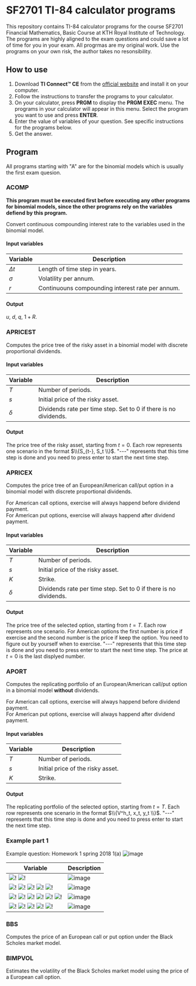 # SF2701 TI-84 calculator programs

This repository contains TI-84 calculator programs for the course SF2701 Financial Mathematics, Basic Course at KTH Royal Institute of Technology. The programs are highly aligned to the exam questions and could save a lot of time for you in your exam. All progrmas are my original work. Use the programs on your own risk, the author takes no resonsibility.

## How to use
1. Download **TI Connect™ CE** from the [official website](https://education.ti.com/en/products/computer-software/ti-connect-ce-sw) and install it on your computer.
2. Follow the instructions to transfer the programs to your calculator.
3. On your calculator, press **PRGM** to display the **PRGM EXEC** menu. The programs in your calculator will appear in this menu. Select the program you want to use and press **ENTER**.
4. Enter the value of variables of your question. See specific instructions for the programs below. 
5. Get the answer. 

## Program 
All programs starting with "A" are for the binomial models which is usually the first exam quesion.


### ACOMP
**This program must be executed first before executing any other programs for binomial models, since the other programs rely on the variables defiend by this program.**

Convert continuous compounding interest rate to the variables used in the binomial model. 
#### Input variables
| Variable | Description |
| -- | ----------- |
| $\Delta t$ | Length of time step in years. |
| $\sigma$ | Volatility per annum. |
| $r$ | Continuouns compounding interest rate per annum. |

#### Output
$u$, $d$, $q$, $1+R$.

### APRICEST
Computes the price tree of the risky asset in a binomial model with discrete proportional dividends. 
#### Input variables
| Variable | Description |
| -- | ----------- |
| $T$ | Number of periods. |
| $s$ | Initial price of the risky asset. |
| $\delta$ | Dividends rate per time step. Set to 0 if there is no dividends. |

#### Output
The price tree of the risky asset, starting from $t=0$. Each row represents one scenario in the format $\\{S_{t-}, S_t \\}$. "---" represents that this time step is done and you need to press enter to start the next time step.

### APRICEX
Computes the price tree of an European/American call/put option in a binomial model with discrete proportional dividends.

For American call options, exercise will always happend before dividend payment.\
For American put options, exercise will always happend after dividend payment.
#### Input variables
| Variable | Description |
| -- | ----------- |
| $T$ | Number of periods. |
| $s$ | Initial price of the risky asset. |
| $K$ | Strike. |
| $\delta$ | Dividends rate per time step. Set to 0 if there is no dividends. |

#### Output
The price tree of the selected option, starting from $t=T$. Each row represents one scenario. 
For American options the first number is price if exercise and the second number is the price if keep the option.
You need to figure out by yourself when to exercise.
"---" represents that this time step is done and you need to press enter to start the next time step.
The price at $t=0$ is the last displyed number.


### APORT
Computes the replicating portfolio of an European/American call/put option in a binomial model **without** dividends.

For American call options, exercise will always happend before dividend payment.\
For American put options, exercise will always happend after dividend payment.
#### Input variables
| Variable | Description |
| -- | ----------- |
| $T$ | Number of periods. |
| $s$ | Initial price of the risky asset. |
| $K$ | Strike. |

#### Output
The replicating portfolio of the selected option, starting from $t=T$. Each row represents one scenario in the format $\\{V^h_t, x_t,  y_t \\}$.
"---" represents that this time step is done and you need to press enter to start the next time step.

### Example part 1
Example question: Homework 1 spring 2018 1(a)
![image](https://github.com/XindiLiu/SF2701-calculator-programs-for-TI-84/assets/84523198/e4d93a6c-5992-4501-bd85-5efe1d94d267)

| Variable | Description |
| -- | -- |
|![!](/examples/2018HW1-1a-ACOMP1.png) ![!](/examples/2018HW1-1a-ACOMP2.png)|![image](https://github.com/XindiLiu/SF2701-calculator-programs-for-TI-84/assets/84523198/4a1826e6-dd2f-488f-a143-73835051a0c2)|
|![!](/examples/2018HW1-1a-APRICEST1.png) ![!](/examples/2018HW1-1a-APRICEST2.png) ![!](/examples/2018HW1-1a-APRICEST3.png) ![!](/examples/2018HW1-1a-APRICEST4.png) ![!](/examples/2018HW1-1a-APRICEST5.png)|![image](https://github.com/XindiLiu/SF2701-calculator-programs-for-TI-84/assets/84523198/f3fa88a8-1384-48ed-b4b8-e239ca45dbc6)|
|![!](/examples/2018HW1-1a-APRICEX1.png) ![!](/examples/2018HW1-1a-APRICEX2.png) ![!](/examples/2018HW1-1a-APRICEX3.png) ![!](/examples/2018HW1-1a-APRICEX4.png) ![!](/examples/2018HW1-1a-APRICEX5.png) ![!](/examples/2018HW1-1a-APRICEX6.png)|![image](https://github.com/XindiLiu/SF2701-calculator-programs-for-TI-84/assets/84523198/92543a94-c384-47ea-bf98-a4245f41edb5)|
|![!](/examples/2018HW1-1a-APORT1.png) ![!](/examples/2018HW1-1a-APORT2.png) ![!](/examples/2018HW1-1a-APORT3.png) ![!](/examples/2018HW1-1a-APORT4.png) ![!](/examples/2018HW1-1a-APORT5.png)|![image](https://github.com/XindiLiu/SF2701-calculator-programs-for-TI-84/assets/84523198/c2ad4e78-b8fe-433f-8ca1-b16a0c772859)|


### BBS
Computes the price of an European call or put option under the Black Scholes market model.

### BIMPVOL
Estimates the volatility of the Black Scholes market model using the price of a European call option.
